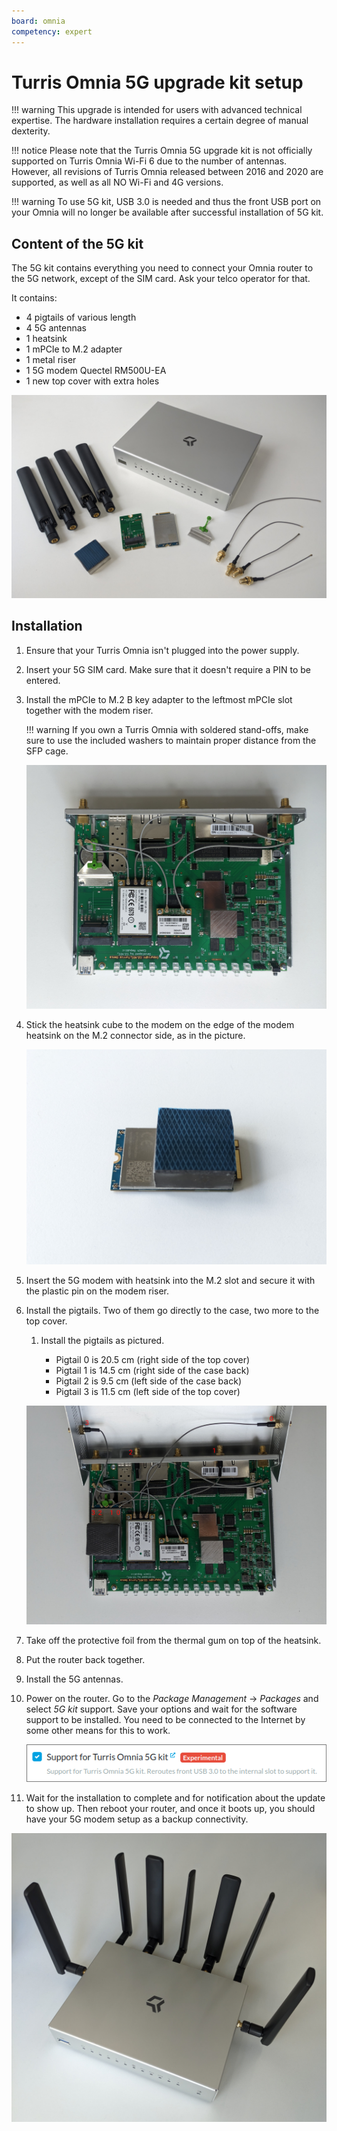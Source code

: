 ```yaml
---
board: omnia
competency: expert
---
```


# Turris Omnia 5G upgrade kit setup

!!! warning
    This upgrade is intended for users with advanced technical expertise.
    The hardware installation requires a certain degree of manual dexterity.

!!! notice
    Please note that the Turris Omnia 5G upgrade kit is not officially
    supported on Turris Omnia Wi-Fi 6 due to the number of antennas. However,
    all revisions of Turris Omnia released between 2016 and 2020 are supported,
    as well as all NO Wi-Fi and 4G versions.

!!! warning
    To use 5G kit, USB 3.0 is needed and thus the front USB port on your Omnia
    will no longer be available after successful installation of 5G kit.

## Content of the 5G kit

The 5G kit contains everything you need to connect your Omnia router to the 5G network,
except of the SIM card. Ask your telco operator for that.

It contains:

* 4 pigtails of various length
* 4 5G antennas
* 1 heatsink
* 1 mPCIe to M.2 adapter
* 1 metal riser
* 1 5G modem Quectel RM500U-EA
* 1 new top cover with extra holes

![5G Kit](5g-kit.jpg)

## Installation

1. Ensure that your Turris Omnia isn't plugged into the power supply.

2. Insert your 5G SIM card. Make sure that it doesn't require a PIN to be entered.

3. Install the mPCIe to M.2 B key adapter to the leftmost mPCIe slot
   together with the modem riser.

    !!! warning
        If you own a Turris Omnia with soldered stand-offs, make sure to use
        the included washers to maintain proper distance from the SFP cage.

    ![Turris Omnia 5G adapter](turris-omnia-5g-reduction.jpg)

4. Stick the heatsink cube to the modem on the edge of the modem heatsink on the
   M.2 connector side, as in the picture.

    ![5G modem with heatsink](5g-modem-heatsink.jpg)

5. Insert the 5G modem with heatsink into the M.2 slot and secure it with the
   plastic pin on the modem riser.

6. Install the pigtails. Two of them go directly to the case, two more to the top cover.

    1. Install the pigtails as pictured.

        * Pigtail 0 is 20.5 cm (right side of the top cover)
        * Pigtail 1 is 14.5 cm (right side of the case back)
        * Pigtail 2 is 9.5 cm (left side of the case back)
        * Pigtail 3 is 11.5 cm (left side of the top cover)

    ![5G Omnia pigtails](5g-omnia-pigtails.jpg)

7. Take off the protective foil from the thermal gum on top of the heatsink.

8. Put the router back together.

9. Install the 5G antennas.

10. Power on the router. Go to the _Package Management_ -> _Packages_ and
    select _5G kit_ support. Save your options and wait for the software
    support to be installed. You need to be connected to the Internet by some
    other means for this to work.

    ![5G kit menu](5g-kit.png)

11. Wait for the installation to complete and for notification about the update to
    show up. Then reboot your router, and once it boots up, you should have your
    5G modem setup as a backup connectivity.

![5G Omnia](5g-omnia.jpg)
